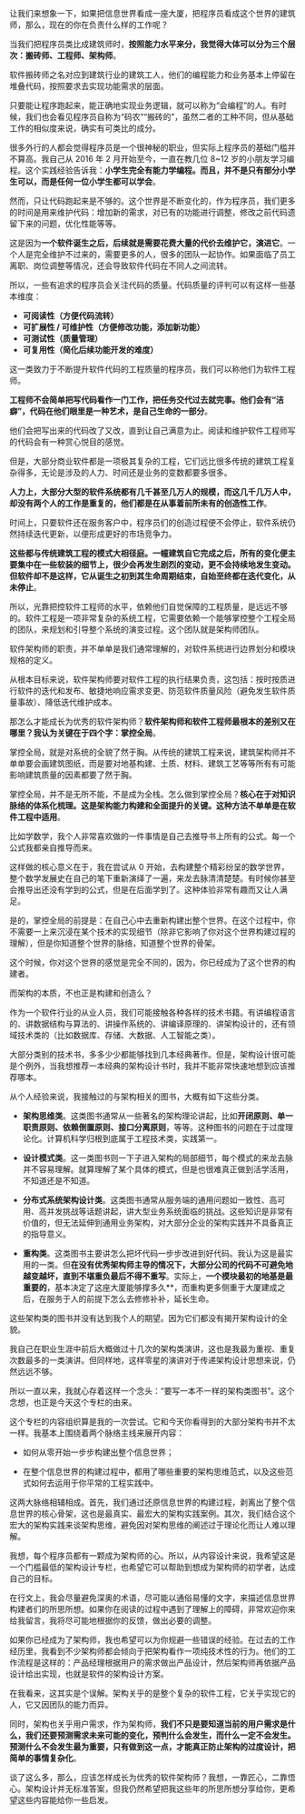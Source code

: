 让我们来想象一下，如果把信息世界看成一座大厦，把程序员看成这个世界的建筑师，那么，现在的你在负责什么样的工作呢？

当我们把程序员类比成建筑师时，**按照能力水平来分，我觉得大体可以分为三个层次：搬砖师、工程师、架构师**。

软件搬砖师之名对应到建筑行业的建筑工人，他们的编程能力和业务基本上停留在堆叠代码，按照要求去实现功能需求的层面。

只要能让程序跑起来，能正确地实现业务逻辑，就可以称为“会编程”的人。有时候，我们也会看见程序员自称为“码农”“搬砖的”，虽然二者的工种不同，但从基础工作的相似度来说，确实有可类比的成分。

很多外行的人都会觉得程序员是一个很神秘的职业，但实际上程序员的基础门槛并不算高。我自己从 2016 年 2 月开始至今，一直在教几位 8~12 岁的小朋友学习编程。这个实践经验告诉我：**小学生完全有能力学编程。而且，并不是只有部分小学生可以，而是任何一位小学生都可以学会**。

然而，只让代码跑起来是不够的。这个世界是不断变化的，作为程序员，我们更多的时间是用来维护代码：增加新的需求，对已有的功能进行调整，修改之前代码遗留下来的问题，优化性能等等。

这是因为**一个软件诞生之后，后续就是需要花费大量的代价去维护它，演进它**。一个人是完全维护不过来的，需要更多的人，很多的团队一起协作。如果面临了员工离职、岗位调整等情况，还会导致软件代码在不同人之间流转。

所以，一些有追求的程序员会关注代码的质量。代码质量的评判可以有这样一些基本维度：

- **可阅读性（方便代码流转）**
- **可扩展性 / 可维护性（方便修改功能，添加新功能）**
- **可测试性（质量管理）**
- **可复用性（简化后续功能开发的难度）**

这一类致力于不断提升软件代码的工程质量的程序员，我们可以称他们为软件工程师。

**工程师不会简单把写代码看作一门工作，把任务交代过去就完事。他们会有“洁癖”，代码在他们眼里是一种艺术，是自己生命的一部分**。

他们会把写出来的代码改了又改，直到让自己满意为止。阅读和维护软件工程师写的代码会有一种赏心悦目的感觉。

但是，大部分商业软件都是一项极其复杂的工程，它们远比很多传统的建筑工程复杂得多，无论是涉及的人力、时间还是业务的变数都要多很多。

**人力上，大部分大型的软件系统都有几千甚至几万人的规模，而这几千几万人中，却没有两个人的工作是重复的，他们都是在从事着前所未有的创造性工作**。

时间上，只要软件还在服务客户中，程序员们的创造过程便不会停止，软件系统仍然持续迭代更新，以便形成更好的市场竞争力。

**这些都与传统建筑工程的模式大相径庭。一幢建筑自它完成之后，所有的变化便主要集中在一些软装的细节上，很少会再发生剧烈的变动，更不会持续地发生变动。但软件却不是这样，它从诞生之初到其生命周期结束，自始至终都在迭代变化，从未停止**。

所以，光靠把控软件工程师的水平，依赖他们自觉保障的工程质量，是远远不够的。软件工程是一项非常复杂的系统工程，它需要依赖一个能够掌控整个工程全局的团队，来规划和引导整个系统的演变过程。这个团队就是架构师团队。

软件架构师的职责，并不单单是我们通常理解的，对软件系统进行边界划分和模块规格的定义。

从根本目标来说，软件架构师要对软件工程的执行结果负责，这包括：按时按质进行软件的迭代和发布、敏捷地响应需求变更、防范软件质量风险（避免发生软件质量事故）、降低迭代维护成本。

那怎么才能成长为优秀的软件架构师？**软件架构师和软件工程师最根本的差别又在哪里？我认为关键在于四个字：掌控全局**。

掌控全局，就是对系统的全貌了然于胸。从传统的建筑工程来说，建筑架构师并不单单要会画建筑图纸，而是要对地基构建、土质、材料、建筑工艺等等所有有可能影响建筑质量的因素都要了然于胸。

掌控全局，并不是无所不能，不是成为全栈。怎么做到掌控全局？**核心在于对知识脉络的体系化梳理。这是架构能力构建和全面提升的关键。这种方法不单单是在软件工程中适用**。

比如学数学，我个人非常喜欢做的一件事情是自己去推导书上所有的公式。每一个公式我都亲自推导而来。

这样做的核心意义在于，我在尝试从 0 开始，去构建整个精彩纷呈的数学世界，整个数学发展史在自己的笔下重新演绎了一遍，来龙去脉清清楚楚。有时候你甚至会推导出还没有学到的公式，但是在后面学到了。这种体验非常有趣而又让人满足。

是的，掌控全局的前提是：在自己心中去重新构建出整个世界。在这个过程中，你不需要一上来沉浸在某个技术的实现细节（除非它影响了你对这个世界构建过程的理解），但是你知道整个世界的脉络，知道整个世界的骨架。

这个时候，你对这个世界的感觉是完全不同的，因为，你已经成为了这个世界的构建者。

而架构的本质，不也正是构建和创造么？

作为一个软件行业的从业人员，我们可能接触各种各样的技术书籍。有讲编程语言的、讲数据结构与算法的、讲操作系统的、讲编译原理的、讲架构设计的，还有领域技术类的（比如数据库、存储、大数据、人工智能之类）。

大部分类别的技术书，多多少少都能够找到几本经典著作。但是，架构设计很可能是个例外，当我想推荐一本经典的架构设计书时，我并不能非常快速地想到应该推荐哪本。

从个人经验来说，我接触过的与架构相关的图书，大概有如下这些分类。

- **架构思维类**。这类图书通常从一些著名的架构理论讲起，比如**开闭原则、单一职责原则、依赖倒置原则、接口分离原则**，等等。这种图书的问题在于过度理论化。计算机科学归根到底属于工程技术类，实践第一。

- **设计模式类**。这一类图书则一下子进入架构的局部细节，每个模式的来龙去脉并不容易理解。就算理解了某个具体的模式，但是也很难真正做到活学活用，不知道还是不知道。

- **分布式系统架构设计类**。这类图书通常从服务端的通用问题如一致性、高可用、高并发挑战等话题讲起，讲大型业务系统面临的挑战。这些知识是非常有价值的，但无法延伸到通用业务架构，对大部分企业的架构实践并不具备真正的指导意义。

- **重构类**。这类图书主要讲怎么把坏代码一步步改进到好代码。我认为这是最实用的一类。但**在没有优秀架构师主导的情况下，大部分公司的代码不可避免地越变越坏，直到不堪重负最后不得不重写**。实际上，**一个模块最初的地基是最重要的**，基本决定了这座大厦能够撑多久**，而重构更多侧重于大厦建成之后，在服务于人的前提下怎么去修修补补，延长生命。

这些架构类的图书并没有达到我个人的期望。因为它们都没有揭开架构设计的全貌。

我自己在职业生涯中前后大概做过十几次的架构类演讲，这也是我最为重视、重复次数最多的一类演讲。但同样地，这样零星的演讲对于传递架构设计思想来说，仍然远远不够。

所以一直以来，我就心存着这样一个念头：“要写一本不一样的架构类图书”。这个念想，也正是今天这个专栏的由来。

这个专栏的内容组织算是我的一次尝试。它和今天你看得到的大部分架构书并不太一样。我基本上围绕着两个脉络主线来展开内容：

- 如何从零开始一步步构建出整个信息世界；

- 在整个信息世界的构建过程中，都用了哪些重要的架构思维范式，以及这些范式如何去运用于你平常的工程实践中。

这两大脉络相辅相成。首先，我们通过还原信息世界的构建过程，剥离出了整个信息世界的核心骨架，这也是最真实、最宏大的架构实践案例。其次，我们结合这个宏大的架构实践来谈架构思维，避免因对架构思维的阐述过于理论化而让人难以理解。

我想，每个程序员都有一颗成为架构师的心。所以，从内容设计来说，我希望这是一个门槛最低的架构设计专栏，也希望它可以帮助到想成为架构师的初学者，达成自己的目标。

在行文上，我会尽量避免深奥的术语，尽可能以通俗易懂的文字，来描述信息世界构建者们的所思所想。如果你在阅读的过程中遇到了理解上的障碍，非常欢迎你来给我留言，我将尽可能地根据你的反馈，做出必要的调整。

如果你已经成为了架构师，我也希望可以为你规避一些错误的经验。在过去的工作经历里，我看到不少架构师都会倾向于把架构看作一项纯技术性的行为。他们的工作流程是这样的：产品经理根据用户的需求做出产品设计，然后架构师再依据产品设计给出实现，也就是软件的架构设计方案。

在我看来，这其实是个误解。架构关乎的是整个复杂的软件工程，它关乎实现它的人，它又因团队的能力而异。

同时，架构也关乎用户需求，作为架构师，**我们不只是要知道当前的用户需求是什么，我们还要预测需求未来可能的变化，预判什么会发生，而什么一定不会发生。预测什么不会发生最为重要，只有做到这一点，才能真正防止架构的过度设计，把简单的事情复杂化**。

谈了这么多，那么，应该怎样成长为优秀的软件架构师？我想，一靠匠心，二靠悟心。架构设计并无标准答案，但我仍然希望把我这些年的所思所想分享给你，更希望这些内容能给你一些启发。
